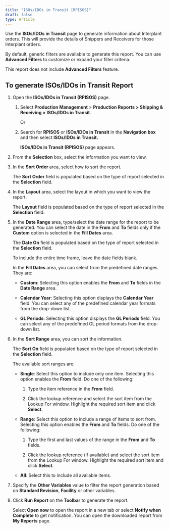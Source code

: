 ```yaml
---
title: "ISOs/IDOs in Transit [RPISOS]"
draft: false
type: Article
---
```


Use the **ISOs/IDOs in Transit** page to generate information about Interplant orders. This will provide the details of Shippers and Receivers for those Interplant orders.

By default, generic filters are available to generate this report. You can use **Advanced Filters** to customize or expand your filter criteria.

This report does not include **Advanced Filters** feature.

## To generate ISOs/IDOs in Transit Report

1. Open the **ISOs/IDOs in Transit (RPISOS)** page.

   1. Select **Production Management** > **Production Reports > Shipping & Receiving > ISOs/IDOs in Transit**.

        Or

   2. Search for **RPISOS** or **ISOs/IDOs in Transit** in the **Navigation box** and then select **ISOs/IDOs in Transit.**

        **ISOs/IDOs in Transit (RPISOS)** page appears.

2. From the **Selection** box, select the information you want to view.

3. In the **Sort Order** area, select how to sort the report.

    The **Sort Order** field is populated based on the type of report selected in the **Selection** field.

4. In the **Layout** area, select the layout in which you want to view the report.

    The **Layout** field is populated based on the type of report selected in the **Selection** field.

5. In the **Date Range** area, type/select the date range for the report to be generated. You can select the date in the **From** and **To** fields only if the **Custom** option is selected in the **Fill Dates** area.

    The **Date On** field is populated based on the type of report selected in the **Selection** field.

    To include the entire time frame, leave the date fields blank.

    In the **Fill Dates** area, you can select from the predefined date ranges. They are:

   - **Custom**: Selecting this option enables the **From** and **To** fields in the **Date Range** area.

   - **Calendar Year**: Selecting this option displays the **Calendar Year** field. You can select any of the predefined calendar year formats from the drop-down list.

   - **GL Periods**: Selecting this option displays the **GL Periods** field. You can select any of the predefined GL period formats from the drop-down list.

6. In the **Sort Range** area, you can sort the information.
   
   The **Sort On** field is populated based on the type of report selected in the **Selection** field.

   The available sort ranges are:

   - **Single**: Select this option to include only one item. Selecting this option enables the **From** field. Do one of the following:

     1. Type the item reference in the **From** field.

     2. Click the lookup reference and select the sort item from the Lookup For window. Highlight the required sort item and click **Select**.

   - **Range**: Select this option to include a range of items to sort from. Selecting this option enables the **From** and **To** fields. Do one of the following:

     1. Type the first and last values of the range in the **From** and **To** fields.

     2. Click the lookup reference (if available) and select the sort item from the Lookup For window. Highlight the required sort item and click **Select**.

   - **All**: Select this to include all available items.

7. Specify the **Other Variables** value to filter the report generation based on **Standard Revision**, **Facility** or other variables.

8. Click **Run Report** on the **Toolbar** to generate the report.

    Select **Open now** to open the report in a new tab or select **Notify when Complete** to get notification. You can open the downloaded report from **My Reports** page.

​